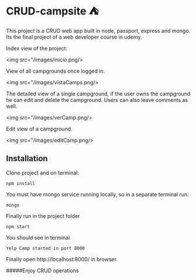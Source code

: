 # CRUD-campsite :tent:

This project is a CRUD web app built in node, passport, express and mongo. Its the final project of a web developer course in udemy.  

Index view of the project:

<img src="/images/inicio.png/>

View of all campgrounds once logged in.

<img src="/images/vistaCamps.png/>

The detailed view of a single campground, if the user owns the campground he can edit and delete the campground. Users can also leave comments as well.

<img src="/images/verCamp.png/>

Edit view of a campground.

<img src="/images/editCamp.png/>

## Installation

Clone project and on terminal: 

    npm install

You must have mongo service running locally, so in a separate terminal run:

    mongo

Finally run in the project folder

    npm start
 
 You should see in terminal 
 
    Yelp Camp started in port 8000
    
Finally open http://localhost:8000/ in browser.   

#####Enjoy CRUD operations

